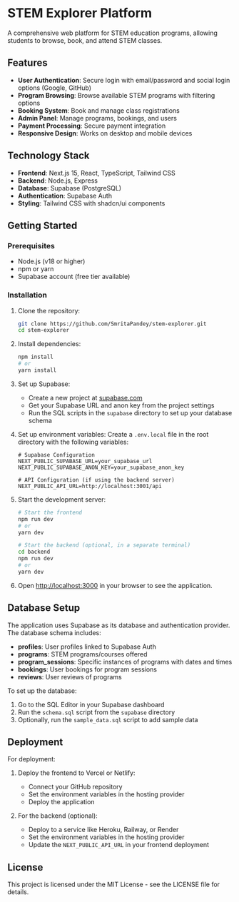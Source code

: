 # STEM Explorer Platform

A comprehensive web platform for STEM education programs, allowing students to browse, book, and attend STEM classes.

## Features

- **User Authentication**: Secure login with email/password and social login options (Google, GitHub)
- **Program Browsing**: Browse available STEM programs with filtering options
- **Booking System**: Book and manage class registrations
- **Admin Panel**: Manage programs, bookings, and users
- **Payment Processing**: Secure payment integration
- **Responsive Design**: Works on desktop and mobile devices

## Technology Stack

- **Frontend**: Next.js 15, React, TypeScript, Tailwind CSS
- **Backend**: Node.js, Express
- **Database**: Supabase (PostgreSQL)
- **Authentication**: Supabase Auth
- **Styling**: Tailwind CSS with shadcn/ui components

## Getting Started

### Prerequisites

- Node.js (v18 or higher)
- npm or yarn
- Supabase account (free tier available)

### Installation

1. Clone the repository:
   ```bash
   git clone https://github.com/SmritaPandey/stem-explorer.git
   cd stem-explorer
   ```

2. Install dependencies:
   ```bash
   npm install
   # or
   yarn install
   ```

3. Set up Supabase:
   - Create a new project at [supabase.com](https://supabase.com)
   - Get your Supabase URL and anon key from the project settings
   - Run the SQL scripts in the `supabase` directory to set up your database schema

4. Set up environment variables:
   Create a `.env.local` file in the root directory with the following variables:
   ```
   # Supabase Configuration
   NEXT_PUBLIC_SUPABASE_URL=your_supabase_url
   NEXT_PUBLIC_SUPABASE_ANON_KEY=your_supabase_anon_key

   # API Configuration (if using the backend server)
   NEXT_PUBLIC_API_URL=http://localhost:3001/api
   ```

5. Start the development server:
   ```bash
   # Start the frontend
   npm run dev
   # or
   yarn dev

   # Start the backend (optional, in a separate terminal)
   cd backend
   npm run dev
   # or
   yarn dev
   ```

6. Open [http://localhost:3000](http://localhost:3000) in your browser to see the application.

## Database Setup

The application uses Supabase as its database and authentication provider. The database schema includes:

- **profiles**: User profiles linked to Supabase Auth
- **programs**: STEM programs/courses offered
- **program_sessions**: Specific instances of programs with dates and times
- **bookings**: User bookings for program sessions
- **reviews**: User reviews of programs

To set up the database:
1. Go to the SQL Editor in your Supabase dashboard
2. Run the `schema.sql` script from the `supabase` directory
3. Optionally, run the `sample_data.sql` script to add sample data

## Deployment

For deployment:

1. Deploy the frontend to Vercel or Netlify:
   - Connect your GitHub repository
   - Set the environment variables in the hosting provider
   - Deploy the application

2. For the backend (optional):
   - Deploy to a service like Heroku, Railway, or Render
   - Set the environment variables in the hosting provider
   - Update the `NEXT_PUBLIC_API_URL` in your frontend deployment

## License

This project is licensed under the MIT License - see the LICENSE file for details.
